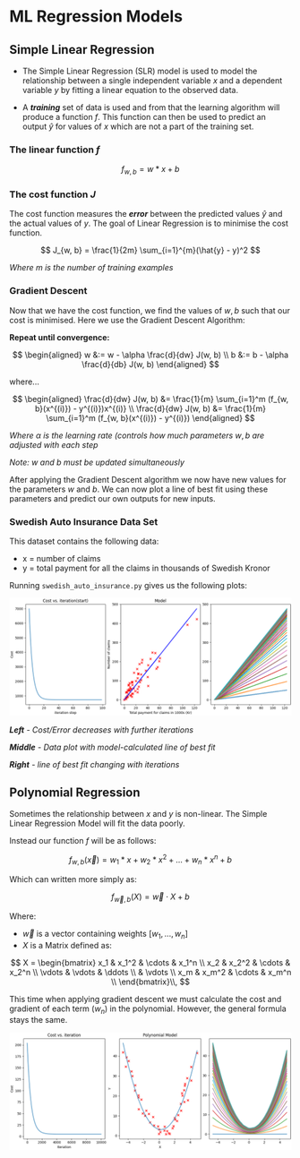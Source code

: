 # ML Regression Models

## Simple Linear Regression

- The Simple Linear Regression (SLR) model is used to model the relationship between a single independent variable $x$ and a dependent variable $y$ by fitting a linear equation to the observed data.

- A ***training*** set of data is used and from that the learning algorithm will produce a function $f$. This function can then be used to predict an output $\hat{y}$ for values of $x$ which are not a part of the training set.


### The linear function $f$

$$ f_{w, b} = w*x + b $$

### The cost function $J$

The cost function measures the ***error*** between the predicted values $\hat{y}$ and the actual values of $y$. The goal of Linear Regression is to minimise the cost function.

$$ J_{w, b} = \frac{1}{2m} \sum_{i=1}^{m}(\hat{y} - y)^2  $$

*Where* $m$ *is the number of training examples*

### Gradient Descent

Now that we have the cost function, we find the values of $w, b$ such that our cost is minimised. Here we use the Gradient Descent Algorithm:

**Repeat until convergence:**

$$
\begin{aligned}
w &:= w - \alpha \frac{d}{dw} J(w, b) \\
b &:= b - \alpha \frac{d}{db} J(w, b)
\end{aligned}
$$

where...

$$
\begin{aligned}
\frac{d}{dw} J(w, b) &= \frac{1}{m} \sum_{i=1}^m (f_{w, b}(x^{(i)}) - y^{(i)})x^{(i)} \\
\frac{d}{dw} J(w, b) &= \frac{1}{m} \sum_{i=1}^m (f_{w, b}(x^{(i)}) - y^{(i)})
\end{aligned}
$$


*Where* $\alpha$ *is the learning rate (controls how much parameters* $w,b$ *are adjusted with each step*

*Note:* $w$ *and* $b$ *must be updated simultaneously*

After applying the Gradient Descent algorithm we now have new values for the parameters $w$ and $b$. We can now plot a line of best fit using these parameters and predict our own outputs for new inputs.

### Swedish Auto Insurance Data Set

This dataset contains the following data:
- x = number of claims
- y = total payment for all the claims in thousands of Swedish Kronor

Running `swedish_auto_insurance.py` gives us the following plots:

![Ouput Plot Image](images/output_plot_1.png)

***Left** - Cost/Error decreases with further iterations*

***Middle** - Data plot with model-calculated line of best fit*

***Right** - line of best fit changing with iterations*

## Polynomial Regression

Sometimes the relationship between $x$ and $y$ is non-linear. The Simple Linear Regression Model will fit the data poorly.

Instead our function $f$ will be as follows:

$$ f_{w,b}(\vec{x}) = w_1 * x + w_2 * x^2 +...+ w_n * x^n + b $$

Which can written more simply as:

$$ f_{\vec{w},b}(X) = \vec{w}\cdot X + b $$

Where:

- $\vec{w}$ is a vector containing weights $[w_1,...,w_n]$
- $X$ is a Matrix defined as:


$$
X =
\begin{bmatrix}
x_1 & x_1^2 & \cdots & x_1^n \\
x_2 & x_2^2 & \cdots & x_2^n \\
\vdots & \vdots & \ddots \\ & \vdots \\
x_m & x_m^2 & \cdots & x_m^n \\
\end{bmatrix}\\,
$$

This time when applying gradient descent we must calculate the cost and gradient of each term ($w_n$) in the polynomial. However, the general formula stays the same.

![Ouput Plot Image](images/polynomial_regression_plot.png)



